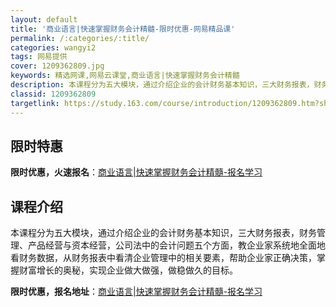 ```yaml
---
layout: default
title: '商业语言|快速掌握财务会计精髓-限时优惠-网易精品课'
permalink: /:categories/:title/
categories: wangyi2
tags: 网易提供
cover: 1209362809.jpg
keywords: 精选网课,网易云课堂,商业语言|快速掌握财务会计精髓
description: 本课程分为五大模块，通过介绍企业的会计财务基本知识，三大财务报表，财务管理、产品经营与资本经营，公司法中的会计问题五个方
classid: 1209362809
targetlink: https://study.163.com/course/introduction/1209362809.htm?share=1&shareId=1025206652&utm_campaign=share&utm_medium=iphoneShare&utm_source=&utm_u=1025206652
---
```


## 限时特惠

**限时优惠，火速报名**：[商业语言|快速掌握财务会计精髓-报名学习](https://study.163.com/course/introduction/1209362809.htm?share=1&shareId=1025206652&utm_campaign=share&utm_medium=iphoneShare&utm_source=&utm_u=1025206652)

## 课程介绍

本课程分为五大模块，通过介绍企业的会计财务基本知识，三大财务报表，财务管理、产品经营与资本经营，公司法中的会计问题五个方面，教企业家系统地全面地看财务数据，从财务报表中看清企业管理中的相关要素，帮助企业家正确决策，掌握财富增长的奥秘，实现企业做大做强，做稳做久的目标。

**限时优惠，报名地址**：[商业语言|快速掌握财务会计精髓-报名学习](https://study.163.com/course/introduction/1209362809.htm?share=1&shareId=1025206652&utm_campaign=share&utm_medium=iphoneShare&utm_source=&utm_u=1025206652)

